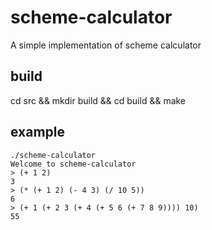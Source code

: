 scheme-calculator
=======
A simple implementation of scheme calculator

## build
cd src && mkdir build && cd build && make

## example
```
./scheme-calculator
Welcome to scheme-calculator
> (+ 1 2)
3
> (* (+ 1 2) (- 4 3) (/ 10 5))
6
> (+ 1 (+ 2 3 (+ 4 (+ 5 6 (+ 7 8 9)))) 10)
55
```